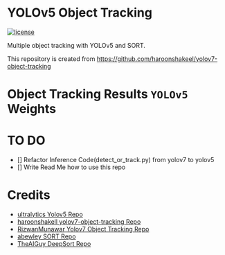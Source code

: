 # YOLOv5 Object Tracking


[![license](https://img.shields.io/github/license/mashape/apistatus.svg)](LICENSE)

Multiple object tracking with YOLOv5 and SORT. 

This repository is created from https://github.com/haroonshakeel/yolov7-object-tracking

# Object Tracking Results ``YOLOv5`` Weights

<!-- <p align="center"><img src="test.gif" width="640"\></p> -->

# TO DO
* [] Refactor Inference Code(detect_or_track.py) from yolov7 to yolov5
* [] Write Read Me how to use this repo


# Credits  
  * [ultralytics Yolov5 Repo](https://github.com/ultralytics/yolov5)
  * [haroonshakell yolov7-object-tracking Repo](https://github.com/haroonshakeel/yolov7-object-tracking)
  * [RizwanMunawar Yolov7 Object Tracking Repo](https://github.com/RizwanMunawar/yolov7-object-tracking)
  * [abewley SORT Repo](https://github.com/abewley/sort)
  * [TheAIGuy DeepSort Repo](https://github.com/theAIGuysCode/yolov4-deepsort)

